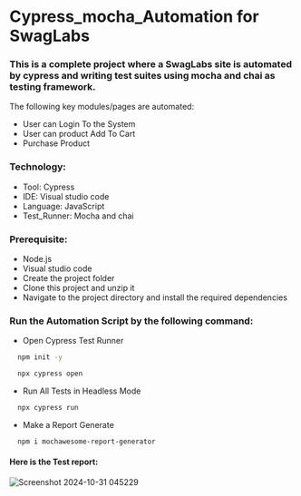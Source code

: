 # Cypress_mocha_Automation for SwagLabs

### This is a complete project where a SwagLabs site is automated by cypress and writing test suites using mocha and chai as testing framework.
The following key modules/pages are automated:

* User can Login To the System
* User can product Add To Cart
* Purchase Product

### Technology:

* Tool: Cypress
* IDE: Visual studio code
* Language: JavaScript
* Test_Runner: Mocha and chai

### Prerequisite:
* Node.js
* Visual studio code
* Create the project folder
* Clone this project and unzip it
* Navigate to the project directory and install the required dependencies

### Run the Automation Script by the following command:
* Open Cypress Test Runner
  
```bash
  npm init -y
```
```bash
  npx cypress open
```
* Run All Tests in Headless Mode
  
```bash
  npx cypress run
```
* Make a Report Generate
  
```bash
  npm i mochawesome-report-generator
```
#### Here is the Test report:
![Screenshot 2024-10-31 045229](https://github.com/user-attachments/assets/52387f69-d65a-43ca-af7a-d30c669ed34c)

